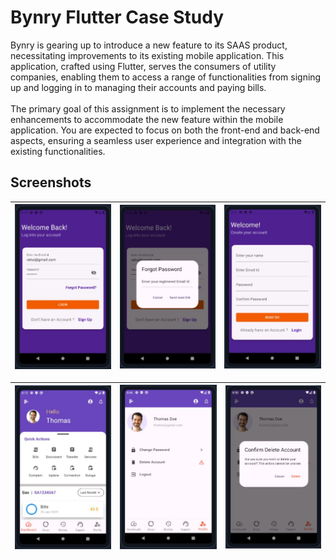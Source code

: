 # Bynry Flutter Case Study
Bynry is gearing up to introduce a new feature to its SAAS product, necessitating
improvements to its existing mobile application. This application, crafted using Flutter,
serves the consumers of utility companies, enabling them to access a range of
functionalities from signing up and logging in to managing their accounts and paying
bills.
<br><br>
The primary goal of this assignment is to implement the necessary enhancements to
accommodate the new feature within the mobile application. You are expected to focus
on both the front-end and back-end aspects, ensuring a seamless user experience and
integration with the existing functionalities.
## Screenshots

| ![login](./images/ss/login.jpg) | ![forgot pwd](./images/ss/fpwd.jpg)  | ![signup](./images/ss/register.jpg)|
| -------------------------- | -------------------------- | -------------------------- |

| ![dashboard](./images/ss/dashboard.jpg) | ![profile](./images/ss/profile.jpg)  | ![delete account](./images/ss/deleteac.jpg)|
| -------------------------- | -------------------------- | -------------------------- |